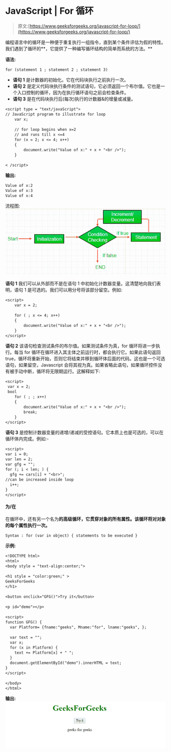 # JavaScript | For 循环

> 原文:[https://www.geeksforgeeks.org/javascript-for-loop/](https://www.geeksforgeeks.org/javascript-for-loop/)

编程语言中的循环是一种便于重复执行一组指令，直到某个条件评估为假的特性。我们遇到了循环的**，它提供了一种编写循环结构的简单而系统的方法。**

**语法:**

```
for (statement 1 ; statement 2 ; statement 3)

```

*   **语句 1** 是计数器的初始化。它在代码块执行之前执行一次。
*   **语句 2** 是定义代码块执行条件的测试语句，它必须返回一个布尔值。它也是一个入口控制的循环，因为在执行循环语句之前会检查条件。
*   **语句 3** 是在代码块执行后(每次)执行的计数器&的增量或减量。

```
<script type = "text/javaScript"> 
// JavaScript program to illustrate for loop
    var x; 

    // for loop begins when x=2 
    // and runs till x <=4 
    for (x = 2; x <= 4; x++)  
    { 
        document.write("Value of x:" + x + "<br />"); 
    } 

< /script> 
```

**输出:**

```
Value of x:2
Value of x:3
Value of x:4

```

流程图:
![](img/755ce1820070a39c0aad74a21558f9b8.png)

**语句 1**
我们可以从外部而不是在语句 1 中初始化计数器变量。这清楚地向我们表明，语句 1 是可选的。我们可以用分号将该部分留空。例如:

```
<script>
    var x = 2; 

    for ( ; x <= 4; x++)  
    { 
        document.write("Value of x:" + x + "<br />"); 
    }  
</script>
```

**语句 2**
该语句检查测试条件的布尔值。如果测试条件为真，for 循环将进一步执行。每当 for 循环在循环进入其主体之前运行时，都会执行它。如果此语句返回 true，循环将重新开始，否则它将结束并移到循环体后面的代码。这也是一个可选语句，如果留空，Javascript 会将其视为真。如果省略此语句，如果循环控件没有被手动中断，循环将无限期运行。这解释如下:

```
<script>
 var x = 2; 
 bool 
    for ( ; ; x++)  
    { 
        document.write("Value of x:" + x + "<br />"); 
        break;
    }  
</script>
```

**语句 3**
是控制计数器变量的递增/递减的受控语句。它本质上也是可选的，可以在循环体内完成。例如:-

```
<script>
var i = 0;
var len = 2;
var gfg = "";
for (; i < len; ) { 
  gfg += cars[i] + "<br>";
//can be increased inside loop
  i++;
}
</script>
```

#### 为/在

在循环中，还有另一个名为**的高级循环，它贯穿对象的所有属性。该循环将对对象的每个属性执行一次。**

```
Syntax : for (var in object) { statements to be executed } 
```

**示例:**

```
<!DOCTYPE html>
<html>
<body style = "text-align:center;"> 

<h1 style = "color:green;" > 
GeeksForGeeks 
</h1> 

<button onclick="GFG()">Try it</button>

<p id="demo"></p>

<script>
function GFG() {
  var Platform= {fname:"geeks", Mname:"for", lname:"geeks", }; 

  var text = "";
  var x;
  for (x in Platform) {
    text += Platform[x] + " ";
  }
  document.getElementById("demo").innerHTML = text;
}
</script>

</body>
</html>
```

**输出:**
![](img/8e89dfcd166e0040bc2ed46aa4fb19bc.png)